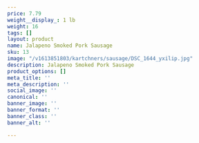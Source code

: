 ```yaml
---
price: 7.79
weight__display_: 1 lb
weight: 16
tags: []
layout: product
name: Jalapeno Smoked Pork Sausage
sku: 13
image: "/v1613851803/kartchners/sausage/DSC_1644_yxilip.jpg"
description: Jalapeno Smoked Pork Sausage
product_options: []
meta_title: ''
meta_description: ''
social_image: ''
canonical: ''
banner_image: ''
banner_format: ''
banner_class: ''
banner_alt: ''

---
```

